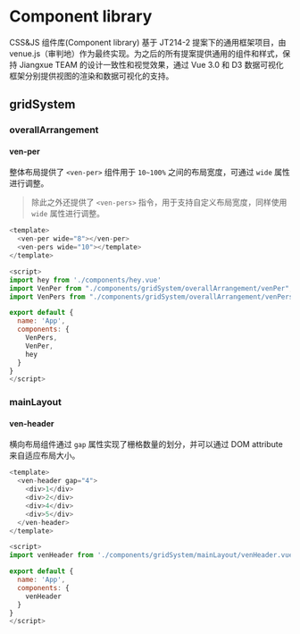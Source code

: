 # Component library

CSS&JS 组件库(Component library) 基于 JT214-2 提案下的通用框架项目，由 venue.js（审判地）作为最终实现。为之后的所有提案提供通用的组件和样式，保持 Jiangxue TEAM 的设计一致性和视觉效果，通过 Vue 3.0 和 D3 数据可视化框架分别提供视图的渲染和数据可视化的支持。

## gridSystem
### overallArrangement
#### ven-per
整体布局提供了 ```<ven-per>``` 组件用于 ```10~100%``` 之间的布局宽度，可通过 ```wide``` 属性进行调整。

> 除此之外还提供了 ```<ven-pers>``` 指令，用于支持自定义布局宽度，同样使用 ```wide``` 属性进行调整。


```js
<template>
  <ven-per wide="8"></ven-per>
  <ven-pers wide="10"></template>
</template>

<script>
import hey from './components/hey.vue'
import VenPer from "./components/gridSystem/overallArrangement/venPer";
import VenPers from "./components/gridSystem/overallArrangement/venPers";

export default {
  name: 'App',
  components: {
    VenPers,
    VenPer,
    hey
  }
}
</script>
```

### mainLayout
#### ven-header
横向布局组件通过 ```gap``` 属性实现了栅格数量的划分，并可以通过 DOM attribute 来自适应布局大小。

```js
<template>
  <ven-header gap="4">
    <div>1</div>
    <div>2</div>
    <div>4</div>
    <div>5</div>
  </ven-header>
</template>

<script>
import venHeader from './components/gridSystem/mainLayout/venHeader.vue'

export default {
  name: 'App',
  components: {
    venHeader
  }
}
</script>
```